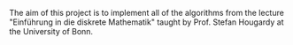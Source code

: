 The aim of this project is to implement all of the algorithms from the lecture "Einführung in die diskrete Mathematik" taught by Prof. Stefan Hougardy at the University of Bonn.